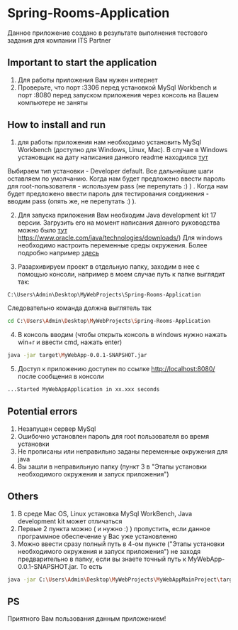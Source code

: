 # Spring-Rooms-Application
Данное приложение создано в результате выполнения тестового задания для компании ITS Partner

## Important to start the application
1) Для работы приложения Вам нужен интернет
2) Проверьте, что порт :3306 перед установкой MySql Workbench и порт :8080 перед запуском приложения через консоль на Вашем компьютере не заняты

## How to install and run
1) для работы приложения нам необходимо установить MySql Workbench (доступно для Windows, Linux, Mac). В случае в Windows установщик на дату написания данного readme находился [тут](https://dev.mysql.com/downloads/windows/installer/)

Выбираем тип установки - Developer default.
Все дальнейшие шаги оставляем по умолчанию. Когда нам будет предложено ввести пароль для root-пользователя - используем pass (не перепутать :) ) .
Когда нам будет предложено ввести пароль для тестирования соединения - вводим pass (опять же, не перепутать :) ).

2) Для запуска приложения Вам необходим Java development kit 17 версии. Загрузить его на момент написания данного руководства можно было [тут](https://www.oracle.com/java/technologies/downloads/)
https://www.oracle.com/java/technologies/downloads/)
Для windows необходимо настроить переменные среды окружения. Более подробно например [здесь](https://www.oracle.com/java/technologies/downloads/https://java.com/ru/download/help/path_ru.html)

3) Разархивируем проект в отдельную папку, заходим в нее с помощью консоли, например в моем случае путь к папке выглядит так:
```bash
C:\Users\Admin\Desktop\MyWebProjects\Spring-Rooms-Application
```
Следовательно команда должна выглятель так
```bash
cd C:\Users\Admin\Desktop\MyWebProjects\Spring-Rooms-Application
```

4) В консоль вводим (чтобы открыть консоль в windows нужно нажать win+r и ввести cmd, нажать enter) 
```bash
java -jar target\MyWebApp-0.0.1-SNAPSHOT.jar
```

5) Доступ к приложению доступен по ссылке  [http://localhost:8080/](http://localhost:8080/) после сообщения в консоли 
```bash
...Started MyWebAppApplication in xx.xxx seconds
```

## Potential errors
1) Незапущен сервер MySql	
2) Ошибочно установлен пароль для root пользователя во время установки
3) Не прописаны или неправильно заданы переменные окружения для java
4) Вы зашли в неправильную папку (пункт 3 в "Этапы установки необходимого окружения и запуск приложения")

## Others
1) В среде Mac OS, Linux установка MySql WorkBench, Java development kit может отличаться
2) Первые 2 пункта можно ( и нужно :) ) пропустить, если данное программное обеспечение у Вас уже установленно
3) Можно ввести сразу полный путь в 4-ом пункте ("Этапы установки необходимого окружения и запуск приложения") не заходя предварительно в папку, 
если вы знаете точный путь к MyWebApp-0.0.1-SNAPSHOT.jar. То есть
```bash
java -jar C:\Users\Admin\Desktop\MyWebProjects\MyWebAppMainProject\target\MyWebApp-0.0.1-SNAPSHOT.jar
```

## PS
Приятного Вам пользования данным приложением!